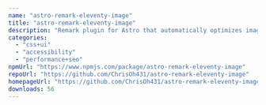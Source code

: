 ```yaml
---
name: "astro-remark-eleventy-image"
title: "astro-remark-eleventy-image"
description: "Remark plugin for Astro that automatically optimizes images referenced in markdown files."
categories:
  - "css+ui"
  - "accessibility"
  - "performance+seo"
npmUrl: "https://www.npmjs.com/package/astro-remark-eleventy-image"
repoUrl: "https://github.com/ChrisOh431/astro-remark-eleventy-image"
homepageUrl: "https://github.com/ChrisOh431/astro-remark-eleventy-image#readme"
downloads: 56
---
```

